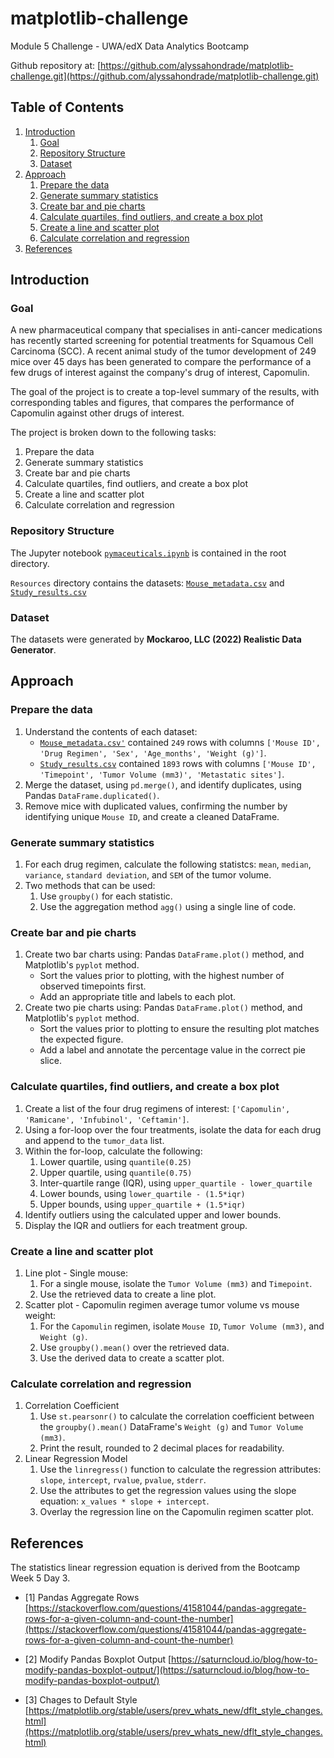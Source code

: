 # matplotlib-challenge
Module 5 Challenge - UWA/edX Data Analytics Bootcamp

Github repository at: [https://github.com/alyssahondrade/matplotlib-challenge.git](https://github.com/alyssahondrade/matplotlib-challenge.git)

## Table of Contents
1. [Introduction](https://github.com/alyssahondrade/matplotlib-challenge/blob/main/README.md#introduction)
    1. [Goal](https://github.com/alyssahondrade/matplotlib-challenge/blob/main/README.md#goal)
    2. [Repository Structure](https://github.com/alyssahondrade/matplotlib-challenge/blob/main/README.md#repository-structure)
    3. [Dataset](https://github.com/alyssahondrade/matplotlib-challenge/blob/main/README.md#dataset)
2. [Approach](https://github.com/alyssahondrade/matplotlib-challenge/blob/main/README.md#approach)
    1. [Prepare the data](https://github.com/alyssahondrade/matplotlib-challenge/blob/main/README.md#prepare-the-data)
    2. [Generate summary statistics](https://github.com/alyssahondrade/matplotlib-challenge/blob/main/README.md#generate-summary-statistics)
    3. [Create bar and pie charts](https://github.com/alyssahondrade/matplotlib-challenge/blob/main/README.md#create-bar-and-pie-charts)
    4. [Calculate quartiles, find outliers, and create a box plot](https://github.com/alyssahondrade/matplotlib-challenge/blob/main/README.md#calculate-quartiles-find-outliers-and-create-a-box-plot)
    5. [Create a line and scatter plot](https://github.com/alyssahondrade/matplotlib-challenge/blob/main/README.md#create-a-line-and-scatter-plot)
    6. [Calculate correlation and regression](https://github.com/alyssahondrade/matplotlib-challenge/blob/main/README.md#calculate-correlation-and-regression)
3. [References](https://github.com/alyssahondrade/matplotlib-challenge/blob/main/README.md#references)

## Introduction
### Goal
A new pharmaceutical company that specialises in anti-cancer medications has recently started screening for potential treatments for Squamous Cell Carcinoma (SCC). A recent animal study of the tumor development of 249 mice over 45 days has been generated to compare the performance of a few drugs of interest against the company's drug of interest, Capomulin.

The goal of the project is to create a top-level summary of the results, with corresponding tables and figures, that compares the performance of Capomulin against other drugs of interest.

The project is broken down to the following tasks:
1. Prepare the data
2. Generate summary statistics
3. Create bar and pie charts
4. Calculate quartiles, find outliers, and create a box plot
5. Create a line and scatter plot
6. Calculate correlation and regression

### Repository Structure
The Jupyter notebook [`pymaceuticals.ipynb`](https://github.com/alyssahondrade/matplotlib-challenge/blob/main/pymaceuticals.ipynb) is contained in the root directory.

`Resources` directory contains the datasets: [`Mouse_metadata.csv`](https://github.com/alyssahondrade/matplotlib-challenge/blob/main/Resources/Mouse_metadata.csv) and [`Study_results.csv`](https://github.com/alyssahondrade/matplotlib-challenge/blob/main/Resources/Study_results.csv)

### Dataset
The datasets were generated by **Mockaroo, LLC (2022) Realistic Data Generator**.

## Approach
### Prepare the data
1. Understand the contents of each dataset:
    - [`Mouse_metadata.csv'`](https://github.com/alyssahondrade/matplotlib-challenge/blob/main/Resources/Mouse_metadata.csv) contained `249` rows with columns `['Mouse ID', 'Drug Regimen', 'Sex', 'Age_months', 'Weight (g)']`.
    - [`Study_results.csv`](https://github.com/alyssahondrade/matplotlib-challenge/blob/main/Resources/Study_results.csv) contained `1893` rows with columns `['Mouse ID', 'Timepoint', 'Tumor Volume (mm3)', 'Metastatic sites']`.
2. Merge the dataset, using `pd.merge()`, and identify duplicates, using Pandas `DataFrame.duplicated()`.
3. Remove mice with duplicated values, confirming the number by identifying unique `Mouse ID`, and create a cleaned DataFrame.

### Generate summary statistics
1. For each drug regimen, calculate the following statistcs: `mean`, `median`, `variance`, `standard deviation`, and `SEM` of the tumor volume.
2. Two methods that can be used:
    1. Use `groupby()` for each statistic.
    2. Use the aggregation method `agg()` using a single line of code.

### Create bar and pie charts
1. Create two bar charts using: Pandas `DataFrame.plot()` method, and Matplotlib's `pyplot` method.
    - Sort the values prior to plotting, with the highest number of observed timepoints first.
    - Add an appropriate title and labels to each plot.
2. Create two pie charts using: Pandas `DataFrame.plot()` method, and Matplotlib's `pyplot` method.
    - Sort the values prior to plotting to ensure the resulting plot matches the expected figure.
    - Add a label and annotate the percentage value in the correct pie slice.

### Calculate quartiles, find outliers, and create a box plot
1. Create a list of the four drug regimens of interest: `['Capomulin', 'Ramicane', 'Infubinol', 'Ceftamin']`.
2. Using a for-loop over the four treatments, isolate the data for each drug and append to the `tumor_data` list.
3. Within the for-loop, calculate the following:
    1. Lower quartile, using `quantile(0.25)`
    2. Upper quartile, using `quantile(0.75)`
    3. Inter-quartile range (IQR), using `upper_quartile - lower_quartile`
    4. Lower bounds, using `lower_quartile - (1.5*iqr)`
    5. Upper bounds, using `upper_quartile + (1.5*iqr)`
4. Identify outliers using the calculated upper and lower bounds.
5. Display the IQR and outliers for each treatment group.

### Create a line and scatter plot
1. Line plot - Single mouse:
    1. For a single mouse, isolate the `Tumor Volume (mm3)` and `Timepoint`.
    2. Use the retrieved data to create a line plot.
2. Scatter plot - Capomulin regimen average tumor volume vs mouse weight:
    1. For the `Capomulin` regimen, isolate `Mouse ID`, `Tumor Volume (mm3)`, and `Weight (g)`.
    2. Use `groupby().mean()` over the retrieved data.
    3. Use the derived data to create a scatter plot.

### Calculate correlation and regression
1. Correlation Coefficient
    1. Use `st.pearsonr()` to calculate the correlation coefficient between the `groupby().mean()` DataFrame's `Weight (g)` and `Tumor Volume (mm3)`.
    2. Print the result, rounded to 2 decimal places for readability.
2. Linear Regression Model
    1. Use the `linregress()` function to calculate the regression attributes: `slope`, `intercept`, `rvalue`, `pvalue`, `stderr`.
    2. Use the attributes to get the regression values using the slope equation: `x_values * slope + intercept`.
    3. Overlay the regression line on the Capomulin regimen scatter plot.

## References
The statistics linear regression equation is derived from the Bootcamp Week 5 Day 3.

- [1] Pandas Aggregate Rows [https://stackoverflow.com/questions/41581044/pandas-aggregate-rows-for-a-given-column-and-count-the-number](https://stackoverflow.com/questions/41581044/pandas-aggregate-rows-for-a-given-column-and-count-the-number)

- [2] Modify Pandas Boxplot Output [https://saturncloud.io/blog/how-to-modify-pandas-boxplot-output/](https://saturncloud.io/blog/how-to-modify-pandas-boxplot-output/)

- [3] Chages to Default Style [https://matplotlib.org/stable/users/prev_whats_new/dflt_style_changes.html](https://matplotlib.org/stable/users/prev_whats_new/dflt_style_changes.html)
